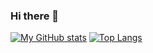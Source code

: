 ### Hi there 👋

<!--
**nadim-khan/nadim-khan** is a ✨ _special_ ✨ repository because its `README.md` (this file) appears on your GitHub profile.

Here are some ideas to get you started:

- 🔭 I’m currently working on ...
- 🌱 I’m currently learning ...
- 👯 I’m looking to collaborate on ...
- 🤔 I’m looking for help with ...
- 💬 Ask me about ...
- 📫 How to reach me: ...
- 😄 Pronouns: ...
- ⚡ Fun fact: ...
-->

[![My GitHub stats](https://github-readme-stats.vercel.app/api?username=nadim-khan)](https://github.com/nadim-khan/github-readme-stats)
[![Top Langs](https://github-readme-stats.vercel.app/api/top-langs/?username=nadim-khan&layout=compact)](https://github.com/nadim-khan/github-readme-stats)
